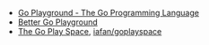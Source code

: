 - [Go Playground - The Go Programming Language](https://go.dev/play/)
- [Better Go Playground](https://goplay.tools/)
- [The Go Play Space](https://goplay.space/), [iafan/goplayspace](https://github.com/iafan/goplayspace)